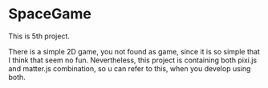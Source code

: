 # SpaceGame
This is 5th project.

There is a simple 2D game, you not found as game, since it is so simple that I think that seem no fun.
Nevertheless, this project is containing both pixi.js and matter.js combination, so u can refer to this, when you develop using both.
